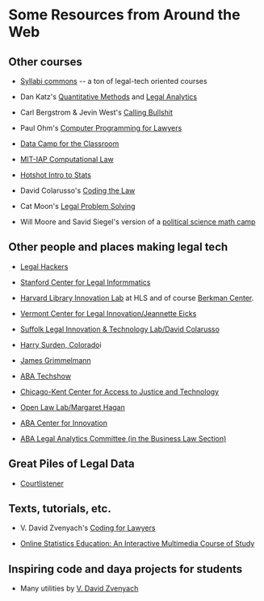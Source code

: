 # Some Resources from Around the Web


## Other courses

- [Syllabi commons](http://techforlawstudents.classcaster.net/syllabi-commons/) -- a ton of legal-tech oriented courses

- Dan Katz's [Quantitative Methods](http://www.quantitativemethodsclass.com/) and [Legal Analytics](http://www.legalanalyticscourse.com/)

- Carl Bergstrom & Jevin West's [Calling Bullshit](http://callingbullshit.org/)

- Paul Ohm's [Computer Programming for Lawyers](https://cp4l.org/) 

- [Data Camp for the Classroom](https://www.datacamp.com/groups/education)

- [MIT-IAP Computational Law](https://mitmedialab.github.io/2018-MIT-IAP-ComputationalLaw/)

- [Hotshot Intro to Stats](https://www.hotshotlegal.com/courses/introduction-to-statistics)

- David Colarusso's [Coding the Law](http://www.codingthelaw.org/)

- Cat Moon's [Legal Problem Solving](http://www.legalproblemsolving.org/)

- Will Moore and Savid Siegel's version of a [political science math camp](http://people.duke.edu/%7Edas76/MooSieBook.html)

## Other people and places making legal tech 

- [Legal Hackers](https://legalhackers.org/)

- [Stanford Center for Legal Informmatics](https://law.stanford.edu/codex-the-stanford-center-for-legal-informatics/)

- [Harvard Library Innovation Lab](https://lil.law.harvard.edu/) at HLS and of course [Berkman Center](https://cyber.harvard.edu/).

- [Vermont Center for Legal Innovation/Jeannette Eicks](https://www.vermontlaw.edu/academics/centers-and-programs/center-for-legal-innovation)

- [Suffolk Legal Innovation & Technology Lab/David Colarusso](http://suffolklitlab.org/)

- [Harry Surden, Colorado](http://www.harrysurden.com/wordpress/)i

- [James Grimmelmann](http://james.grimmelmann.net/)

- [ABA Techshow](http://www.techshow.com/)

- [Chicago-Kent Center for Access to Justice and Technology](https://www.kentlaw.iit.edu/institutes-centers/center-for-access-to-justice-and-technology)

- [Open Law Lab/Margaret Hagan](http://www.openlawlab.com/)

- [ABA Center for Innovation](http://abacenterforinnovation.org/)

- [ABA Legal Analytics Committee (in the Business Law Section)](https://apps.americanbar.org/dch/committee.cfm?com=CL570000)

## Great Piles of Legal Data

- [Courtlistener](https://www.courtlistener.com/)

## Texts, tutorials, etc.

- V. David Zvenyach's [Coding for Lawyers](http://codingforlawyers.com/)

- [Online Statistics Education: An Interactive Multimedia Course of Study](http://onlinestatbook.com/2/index.html)

## Inspiring code and daya projects for students

- Many utilities by [V. David Zvenyach](https://esq.io/pages/projects.html)

